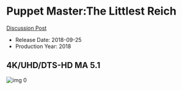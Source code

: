 # Puppet Master:The Littlest Reich

[Discussion Post](https://www.avsforum.com/threads/bass-eq-for-filtered-movies.2995212/post-56898696)

* Release Date: 2018-09-25
* Production Year: 2018

## 4K/UHD/DTS-HD MA 5.1

![img 0](https://i.imgur.com/xPvM8yr.jpg)

